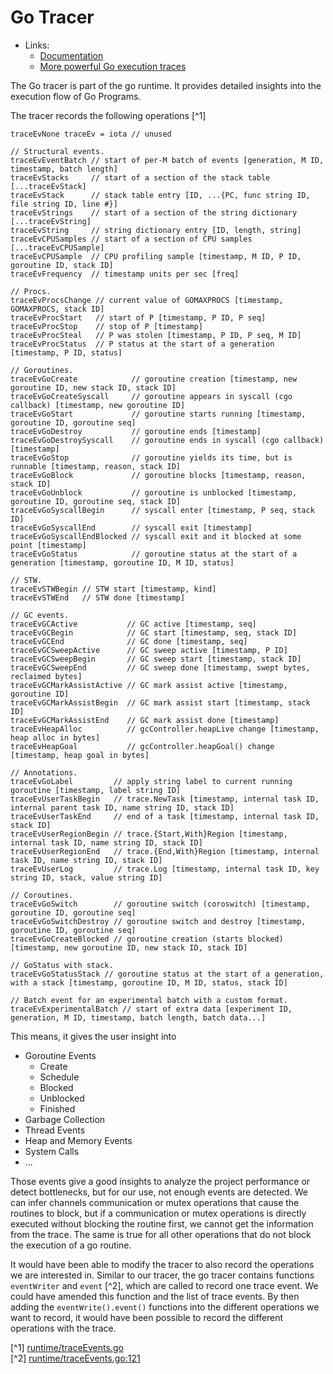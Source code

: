 # Go Tracer

- Links:
  - [Documentation](https://pkg.go.dev/runtime/trace)
  - [More powerful Go execution traces](https://go.dev/blog/execution-traces-2024)

The Go tracer is part of the go runtime. It provides detailed insights into the
execution flow of Go Programs.

The tracer records the following operations [^1]

```
traceEvNone traceEv = iota // unused

// Structural events.
traceEvEventBatch // start of per-M batch of events [generation, M ID, timestamp, batch length]
traceEvStacks     // start of a section of the stack table [...traceEvStack]
traceEvStack      // stack table entry [ID, ...{PC, func string ID, file string ID, line #}]
traceEvStrings    // start of a section of the string dictionary [...traceEvString]
traceEvString     // string dictionary entry [ID, length, string]
traceEvCPUSamples // start of a section of CPU samples [...traceEvCPUSample]
traceEvCPUSample  // CPU profiling sample [timestamp, M ID, P ID, goroutine ID, stack ID]
traceEvFrequency  // timestamp units per sec [freq]

// Procs.
traceEvProcsChange // current value of GOMAXPROCS [timestamp, GOMAXPROCS, stack ID]
traceEvProcStart   // start of P [timestamp, P ID, P seq]
traceEvProcStop    // stop of P [timestamp]
traceEvProcSteal   // P was stolen [timestamp, P ID, P seq, M ID]
traceEvProcStatus  // P status at the start of a generation [timestamp, P ID, status]

// Goroutines.
traceEvGoCreate            // goroutine creation [timestamp, new goroutine ID, new stack ID, stack ID]
traceEvGoCreateSyscall     // goroutine appears in syscall (cgo callback) [timestamp, new goroutine ID]
traceEvGoStart             // goroutine starts running [timestamp, goroutine ID, goroutine seq]
traceEvGoDestroy           // goroutine ends [timestamp]
traceEvGoDestroySyscall    // goroutine ends in syscall (cgo callback) [timestamp]
traceEvGoStop              // goroutine yields its time, but is runnable [timestamp, reason, stack ID]
traceEvGoBlock             // goroutine blocks [timestamp, reason, stack ID]
traceEvGoUnblock           // goroutine is unblocked [timestamp, goroutine ID, goroutine seq, stack ID]
traceEvGoSyscallBegin      // syscall enter [timestamp, P seq, stack ID]
traceEvGoSyscallEnd        // syscall exit [timestamp]
traceEvGoSyscallEndBlocked // syscall exit and it blocked at some point [timestamp]
traceEvGoStatus            // goroutine status at the start of a generation [timestamp, goroutine ID, M ID, status]

// STW.
traceEvSTWBegin // STW start [timestamp, kind]
traceEvSTWEnd   // STW done [timestamp]

// GC events.
traceEvGCActive           // GC active [timestamp, seq]
traceEvGCBegin            // GC start [timestamp, seq, stack ID]
traceEvGCEnd              // GC done [timestamp, seq]
traceEvGCSweepActive      // GC sweep active [timestamp, P ID]
traceEvGCSweepBegin       // GC sweep start [timestamp, stack ID]
traceEvGCSweepEnd         // GC sweep done [timestamp, swept bytes, reclaimed bytes]
traceEvGCMarkAssistActive // GC mark assist active [timestamp, goroutine ID]
traceEvGCMarkAssistBegin  // GC mark assist start [timestamp, stack ID]
traceEvGCMarkAssistEnd    // GC mark assist done [timestamp]
traceEvHeapAlloc          // gcController.heapLive change [timestamp, heap alloc in bytes]
traceEvHeapGoal           // gcController.heapGoal() change [timestamp, heap goal in bytes]

// Annotations.
traceEvGoLabel         // apply string label to current running goroutine [timestamp, label string ID]
traceEvUserTaskBegin   // trace.NewTask [timestamp, internal task ID, internal parent task ID, name string ID, stack ID]
traceEvUserTaskEnd     // end of a task [timestamp, internal task ID, stack ID]
traceEvUserRegionBegin // trace.{Start,With}Region [timestamp, internal task ID, name string ID, stack ID]
traceEvUserRegionEnd   // trace.{End,With}Region [timestamp, internal task ID, name string ID, stack ID]
traceEvUserLog         // trace.Log [timestamp, internal task ID, key string ID, stack, value string ID]

// Coroutines.
traceEvGoSwitch        // goroutine switch (coroswitch) [timestamp, goroutine ID, goroutine seq]
traceEvGoSwitchDestroy // goroutine switch and destroy [timestamp, goroutine ID, goroutine seq]
traceEvGoCreateBlocked // goroutine creation (starts blocked) [timestamp, new goroutine ID, new stack ID, stack ID]

// GoStatus with stack.
traceEvGoStatusStack // goroutine status at the start of a generation, with a stack [timestamp, goroutine ID, M ID, status, stack ID]

// Batch event for an experimental batch with a custom format.
traceEvExperimentalBatch // start of extra data [experiment ID, generation, M ID, timestamp, batch length, batch data...]
```

This means, it gives the user insight into

- Goroutine Events
  - Create
  - Schedule
  - Blocked
  - Unblocked
  - Finished
- Garbage Collection
- Thread Events
- Heap and Memory Events
- System Calls
- ...

Those events give a good insights to analyze the project performance
or detect bottlenecks, but for our use, not enough events are detected.
We can infer channels communication or mutex operations that
cause the routines to block, but if a communication or mutex operations
is directly executed without blocking the routine first, we cannot get the
information from the trace. The same is true for all other operations
that do not block the execution of a go routine.

It would have been able to modify the tracer to also record the
operations we are interested in. Similar to our tracer, the go tracer
contains functions `eventWriter` and `event` [^2], which are called to
record one trace event. We could have amended this function and the list of
trace events. By then adding the `eventWrite().event()` functions into the different
operations we want to record, it would have been possible to record the
different operations with the trace.

[^1] [runtime/traceEvents.go](../../goPatch/src/runtime/traceevent.go)\
[^2] [runtime/traceEvents.go:121](../../goPatch/src/runtime/traceevent.go#L121)
